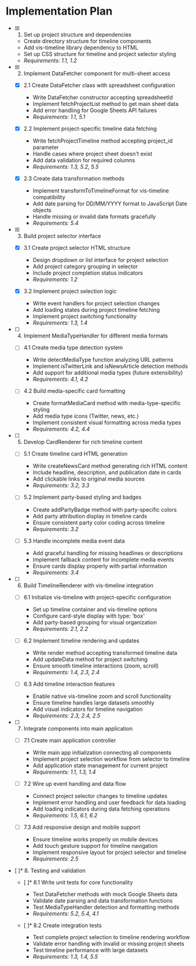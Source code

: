 # Implementation Plan

- [x] 1. Set up project structure and dependencies





  - Create directory structure for timeline components
  - Add vis-timeline library dependency to HTML
  - Set up CSS structure for timeline and project selector styling
  - _Requirements: 1.1, 1.2_

- [x] 2. Implement DataFetcher component for multi-sheet access





  - [x] 2.1 Create DataFetcher class with spreadsheet configuration


    - Write DataFetcher constructor accepting spreadsheetId
    - Implement fetchProjectList method to get main sheet data
    - Add error handling for Google Sheets API failures
    - _Requirements: 1.1, 5.1_

  - [x] 2.2 Implement project-specific timeline data fetching


    - Write fetchProjectTimeline method accepting project_id parameter
    - Handle cases where project sheet doesn't exist
    - Add data validation for required columns
    - _Requirements: 1.3, 5.2, 5.5_

  - [x] 2.3 Create data transformation methods


    - Implement transformToTimelineFormat for vis-timeline compatibility
    - Add date parsing for DD/MM/YYYY format to JavaScript Date objects
    - Handle missing or invalid date formats gracefully
    - _Requirements: 5.4_

- [x] 3. Build project selector interface





  - [x] 3.1 Create project selector HTML structure


    - Design dropdown or list interface for project selection
    - Add project category grouping in selector
    - Include project completion status indicators
    - _Requirements: 1.2_



  - [x] 3.2 Implement project selection logic





    - Write event handlers for project selection changes
    - Add loading states during project timeline fetching
    - Implement project switching functionality
    - _Requirements: 1.3, 1.4_

- [ ] 4. Implement MediaTypeHandler for different media formats
  - [ ] 4.1 Create media type detection system
    - Write detectMediaType function analyzing URL patterns
    - Implement isTwitterLink and isNewsArticle detection methods
    - Add support for additional media types (future extensibility)
    - _Requirements: 4.1, 4.2_

  - [ ] 4.2 Build media-specific card formatting
    - Create formatMediaCard method with media-type-specific styling
    - Add media type icons (Twitter, news, etc.)
    - Implement consistent visual formatting across media types
    - _Requirements: 4.2, 4.4_

- [ ] 5. Develop CardRenderer for rich timeline content
  - [ ] 5.1 Create timeline card HTML generation
    - Write createNewsCard method generating rich HTML content
    - Include headline, description, and publication date in cards
    - Add clickable links to original media sources
    - _Requirements: 3.2, 3.3_

  - [ ] 5.2 Implement party-based styling and badges
    - Create addPartyBadge method with party-specific colors
    - Add party attribution display in timeline cards
    - Ensure consistent party color coding across timeline
    - _Requirements: 3.2_

  - [ ] 5.3 Handle incomplete media event data
    - Add graceful handling for missing headlines or descriptions
    - Implement fallback content for incomplete media events
    - Ensure cards display properly with partial information
    - _Requirements: 3.4_

- [ ] 6. Build TimelineRenderer with vis-timeline integration
  - [ ] 6.1 Initialize vis-timeline with project-specific configuration
    - Set up timeline container and vis-timeline options
    - Configure card-style display with type: 'box'
    - Add party-based grouping for visual organization
    - _Requirements: 2.1, 2.2_

  - [ ] 6.2 Implement timeline rendering and updates
    - Write render method accepting transformed timeline data
    - Add updateData method for project switching
    - Ensure smooth timeline interactions (zoom, scroll)
    - _Requirements: 1.4, 2.3, 2.4_

  - [ ] 6.3 Add timeline interaction features
    - Enable native vis-timeline zoom and scroll functionality
    - Ensure timeline handles large datasets smoothly
    - Add visual indicators for timeline navigation
    - _Requirements: 2.3, 2.4, 2.5_

- [ ] 7. Integrate components into main application
  - [ ] 7.1 Create main application controller
    - Write main app initialization connecting all components
    - Implement project selection workflow from selector to timeline
    - Add application state management for current project
    - _Requirements: 1.1, 1.3, 1.4_

  - [ ] 7.2 Wire up event handling and data flow
    - Connect project selector changes to timeline updates
    - Implement error handling and user feedback for data loading
    - Add loading indicators during data fetching operations
    - _Requirements: 1.5, 6.1, 6.2_

  - [ ] 7.3 Add responsive design and mobile support
    - Ensure timeline works properly on mobile devices
    - Add touch gesture support for timeline navigation
    - Implement responsive layout for project selector and timeline
    - _Requirements: 2.5_

- [ ]* 8. Testing and validation
  - [ ]* 8.1 Write unit tests for core functionality
    - Test DataFetcher methods with mock Google Sheets data
    - Validate date parsing and data transformation functions
    - Test MediaTypeHandler detection and formatting methods
    - _Requirements: 5.2, 5.4, 4.1_

  - [ ]* 8.2 Create integration tests
    - Test complete project selection to timeline rendering workflow
    - Validate error handling with invalid or missing project sheets
    - Test timeline performance with large datasets
    - _Requirements: 1.3, 1.4, 5.5_